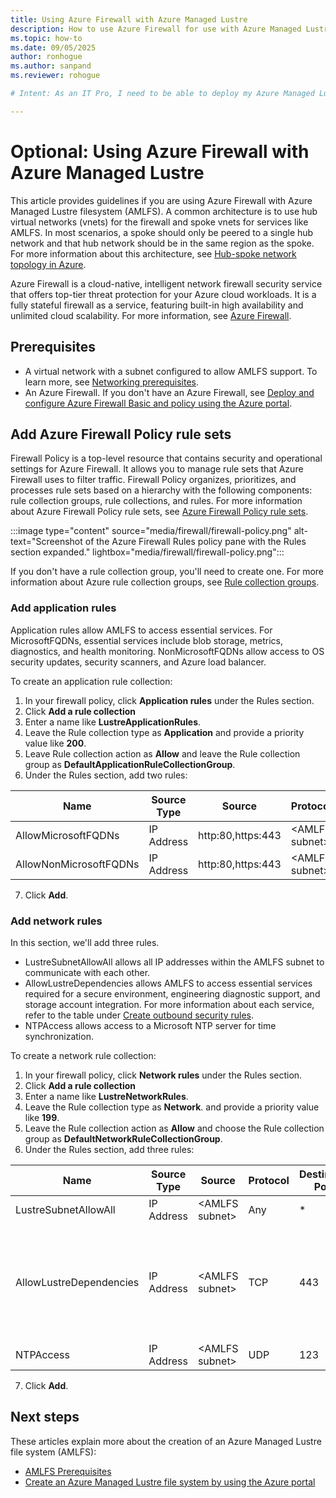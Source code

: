 ```yaml
---
title: Using Azure Firewall with Azure Managed Lustre
description: How to use Azure Firewall for use with Azure Managed Lustre file system.
ms.topic: how-to
ms.date: 09/05/2025
author: ronhogue
ms.author: sanpand
ms.reviewer: rohogue

# Intent: As an IT Pro, I need to be able to deploy my Azure Managed Lustre file system using Azure Firewall and custom DNS.

---
```


# Optional: Using Azure Firewall with Azure Managed Lustre

This article provides guidelines if you are using Azure Firewall with Azure Managed Lustre filesystem (AMLFS). A common architecture is to use hub virtual networks (vnets) for the firewall and spoke vnets for services like AMLFS. In most scenarios, a spoke should only be peered to a single hub network and that hub network should be in the same region as the spoke. For more information about this architecture, see [Hub-spoke network topology in Azure](/azure/architecture/networking/architecture/hub-spoke).

Azure Firewall is a cloud-native, intelligent network firewall security service that offers top-tier threat protection for your Azure cloud workloads. It is a fully stateful firewall as a service, featuring built-in high availability and unlimited cloud scalability. For more information, see [Azure Firewall](/azure/firewall).

## Prerequisites

- A virtual network with a subnet configured to allow AMLFS support. To learn more, see [Networking prerequisites](amlfs-prerequisites.md#network-prerequisites).
- An Azure Firewall. If you don't have an Azure Firewall, see [Deploy and configure Azure Firewall Basic and policy using the Azure portal](/azure/firewall/deploy-firewall-basic-portal-policy).

<!-- 

## Add the firewall as a DNS server

Add the Azure Firewall private IP address as a custom DNS server. If the firewall is not used for DNS, then the firewall and virtual network may get different IP addresses from DNS resolution which could lead to intermittent failures.

> [!WARNING]
> When updating the firewall DNS settings, a warning will appear in the portal stating: Virtual machines and Application gateways(v2 SKU) within this virtual network must be restarted to utilize the updated DNS server settings.

To add the firewall private IP address as a custom DNS server:

:::image type="content" source="media/firewall/copy-firewall-ip-address.png" alt-text="Screenshot of the Azure Firewall page highlighting the firewall private IP address." lightbox="media/firewall/copy-firewall-ip-address.png":::

1. In the Azure portal, click on your Azure Firewall and copy the Private IP address of the firewall.
:::image type="content" source="media/firewall/add-custom-dns-ip.png" alt-text="Screenshot of the Azure DNS page highlighting the Custom radio button, the IP address field, and the Save button." lightbox="media/firewall/add-custom-dns-ip.png":::
1. Return to the virtual network for your Azure Managed Lustre.
1. Under the Settings option, click DNS.
1. In the IP address field, paste the firewall's private IP address.
1. Click Save.
1. Restart any virtual machines and/or application gateways.

## Add a route table

To secure network traffic to and from your Azure Managed Lustre, add a route table to direct all non-local traffic through your Azure Firewall. For more information about Azure Route tables, see [Create, change, or delete a route table](/azure/virtual-network/manage-route-table).

To add a route table to your Azure Managed Lustre subnet, follow these steps:

:::image type="content" source="media/firewall/create-route-table.png" alt-text="Screenshot of the Azure Route Tables page highlighting the Create button." lightbox="media/firewall/create-route-table.png":::

1. Open **Route Tables** and click **Create**.
:::image type="content" source="media/firewall/name-route-table.png" alt-text="Screenshot of the Azure Route Tables page highlighting the Create button." lightbox="media/firewall/name-route-table.png":::
1. Select the **Subscription**, **Resource Group**, and **Region**.
1. Enter a Name for the route table.
1. Click **Review + Create**
1. On the next page, click **Create**

## Add a default route

To secure any network traffic to or from the internet, add a default route to your route table. The default route routes traffic specified by the address prefix to the internet. For more information about default routes, see [Default system routes](/azure/virtual-network/virtual-networks-udr-overview#default-system-routes)

To add a default system route to your route table:

1. Open the route table and click the **+ Add** button.
:::image type="content" source="media/firewall/add-route-fields.png" alt-text="Screenshot of the Azure Add Route pane listing the 5 fields to be completed and the Add button." lightbox="media/firewall/add-route-fields.png":::
1. Enter a name for the route.
1. Choose **IP address** for Destination type.
1. Enter **0.0.0.0/0** for the destination IP address.
1. Choose **Virtual Appliance** for the Next hop type.
1. Paste the firewall's private IP address for the Next hop address.
1. Click **Add**.
-->

## Add Azure Firewall Policy rule sets

Firewall Policy is a top-level resource that contains security and operational settings for Azure Firewall. It allows you to manage rule sets that Azure Firewall uses to filter traffic. Firewall Policy organizes, prioritizes, and processes rule sets based on a hierarchy with the following components: rule collection groups, rule collections, and rules. For more information about Azure Firewall Policy rule sets, see [Azure Firewall Policy rule sets](/azure/firewall/policy-rule-sets).

:::image type="content" source="media/firewall/firewall-policy.png" alt-text="Screenshot of the Azure Firewall Rules policy pane with the Rules section expanded." lightbox="media/firewall/firewall-policy.png":::

If you don't have a rule collection group, you'll need to create one. For more information about Azure rule collection groups, see [Rule collection groups](/azure/firewall/policy-rule-sets#rule-collection-groups).

### Add application rules

Application rules allow AMLFS to access essential services. For MicrosoftFQDNs, essential services include blob storage, metrics, diagnostics, and health monitoring. NonMicrosoftFQDNs allow access to OS security updates, security scanners, and Azure load balancer.

To create an application rule collection:

<!-- :::image type="content" source="media/firewall/add-rule-collection.png" alt-text="Screenshot of the Azure Firewall Rules policy pane with the Rules section expanded." lightbox="media/firewall/add-rule-collection.png"::: -->

1. In your firewall policy, click **Application rules** under the Rules section.
1. Click **Add a rule collection**
1. Enter a name like **LustreApplicationRules**.
1. Leave the Rule collection type as **Application** and provide a priority value like **200**.
1. Leave Rule collection action as **Allow** and leave the Rule collection group as **DefaultApplicationRuleCollectionGroup**.
1. Under the Rules section, add two rules:

| Name | Source Type | Source | Protocol | Destination Type | Destination |
|------|-------------|--------|----------|------------------|-------------|
| AllowMicrosoftFQDNs | IP Address | http:80,https:443 | \<AMLFS subnet> | FQDN | \*.azure.com,\*.windows.com,\*.windows.net,\*.microsoft.com,\*.azure.net |
| AllowNonMicrosoftFQDNs | IP Address | http:80,https:443 | \<AMLFS subnet> | FQDN | \*.archive.ubuntu.com,\*.cvd.clamav.net,\*.trafficmanager.net |

7. Click **Add**.

### Add network rules

In this section, we'll add three rules.

- LustreSubnetAllowAll allows all IP addresses within the AMLFS subnet to communicate with each other.
- AllowLustreDependencies allows AMLFS to access essential services required for a secure environment, engineering diagnostic support, and storage account integration. For more information about each service, refer to the table under [Create outbound security rules](/azure/azure-managed-lustre/configure-network-security-group#create-outbound-security-rules).
- NTPAccess allows access to a Microsoft NTP server for time synchronization.

To create a network rule collection:

1. In your firewall policy, click **Network rules** under the Rules section.
1. Click **Add a rule collection**
1. Enter a name like **LustreNetworkRules**.
1. Leave the Rule collection type as **Network**. and provide a priority value like **199**.
1. Leave the Rule collection action as **Allow** and choose the Rule collection group as **DefaultNetworkRuleCollectionGroup**.
1. Under the Rules section, add three rules:

| Name | Source Type | Source | Protocol | Destination Ports | Destination Type | Destination |
|------|-------------|--------|----------|-------------------|------------------|-------------|
| LustreSubnetAllowAll | IP Address | \<AMLFS subnet> | Any | * | IP address | \<AMLFS subnet> |
| AllowLustreDependencies | IP Address | \<AMLFS subnet> | TCP | 443 | Service Tag | ActionGroup, ApiManagement, AzureActiveDirectory, AzureDataLake, AzureKeyVault, AzureMonitor, AzureResourceManager, EventHub, GuestAndHybridManagement, Storage |
| NTPAccess | IP Address | \<AMLFS subnet> | UDP | 123 | IP address | 168.61.215.74/32 |

7. Click **Add**.

## Next steps

These articles explain more about the creation of an Azure Managed Lustre file system (AMLFS):

- [AMLFS Prerequisites](/azure/azure-managed-lustre/amlfs-prerequisites)
- [Create an Azure Managed Lustre file system by using the Azure portal](/azure/azure-managed-lustre/create-file-system-portal)
